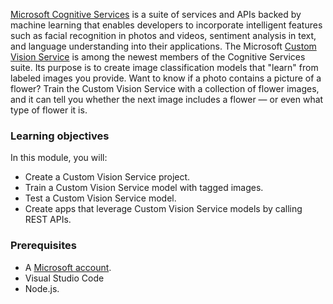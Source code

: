 [Microsoft Cognitive Services](https://azure.microsoft.com/services/cognitive-services/ "Microsoft Cognitive Services") is a suite of services and APIs backed by machine learning that enables developers to incorporate intelligent features such as facial recognition in photos and videos, sentiment analysis in text, and language understanding into their applications. The Microsoft [Custom Vision Service](https://azure.microsoft.com/services/cognitive-services/custom-vision-service/) is among the newest members of the Cognitive Services suite. Its purpose is to create image classification models that "learn" from labeled images you provide. Want to know if a photo contains a picture of a flower? Train the Custom Vision Service with a collection of flower images, and it can tell you whether the next image includes a flower — or even what type of flower it is.

### Learning objectives

In this module, you will:

- Create a Custom Vision Service project.
- Train a Custom Vision Service model with tagged images.
- Test a Custom Vision Service model.
- Create apps that leverage Custom Vision Service models by calling REST APIs.

### Prerequisites  

<!---TODO: Need links here and better verbiage--->
- A [Microsoft account](https://account.microsoft.com/account).
- Visual Studio Code
- Node.js.
